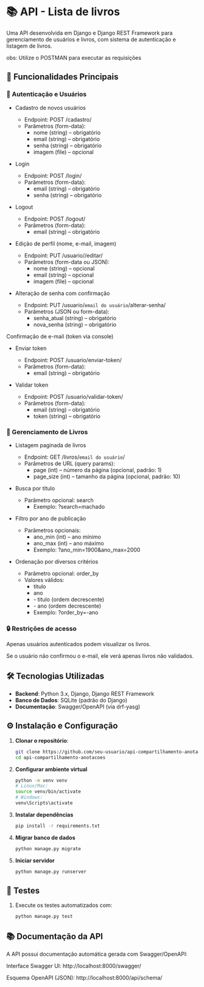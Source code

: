 # 📚 API - Lista de livros

Uma API desenvolvida em Django e Django REST Framework para gerenciamento de usuários e livros, com sistema de autenticação e listagem de livros.

obs: Utilize o POSTMAN para executar as requisições

## 🚀 Funcionalidades Principais

### 👤 Autenticação e Usuários
- Cadastro de novos usuários
   - Endpoint: POST /cadastro/
   - Parâmetros (form-data):
      - nome (string) – obrigatório
      - email (string) – obrigatório
      - senha (string) – obrigatório
      - imagem (file) – opcional

- Login
   - Endpoint: POST /login/
   - Parâmetros (form-data):
      - email (string) – obrigatório
      - senha (string) – obrigatório

- Logout
   - Endpoint: POST /logout/
   - Parâmetros (form-data):
      - email (string) – obrigatório

- Edição de perfil (nome, e-mail, imagem)
   - Endpoint: PUT /usuario/<email>/editar/
   - Parâmetros (form-data ou JSON):
      - nome (string) – opcional
      - email (string) – opcional
      - imagem (file) – opcional

- Alteração de senha com confirmação
   - Endpoint: PUT /usuario/`email do usuário`/alterar-senha/
   - Parâmetros (JSON ou form-data):
      - senha_atual (string) – obrigatório
      - nova_senha (string) – obrigatório

Confirmação de e-mail (token via console)
   - Enviar token
      - Endpoint: POST /usuario/enviar-token/
      - Parâmetros (form-data):
         - email (string) – obrigatório

   - Validar token
      - Endpoint: POST /usuario/validar-token/
      - Parâmetros (form-data):
         - email (string) – obrigatório
         - token (string) – obrigatório

### 📖 Gerenciamento de Livros
- Listagem paginada de livros
   - Endpoint: GET /livros/`email do usuário`/
   - Parâmetros de URL (query params):
      - page (int) – número da página (opcional, padrão: 1)
      - page_size (int) – tamanho da página (opcional, padrão: 10)

- Busca por título
   - Parâmetro opcional: search
      - Exemplo: ?search=machado
  
- Filtro por ano de publicação
   - Parâmetros opcionais:
      - ano_min (int) – ano mínimo
      - ano_max (int) – ano máximo
      - Exemplo: ?ano_min=1900&ano_max=2000

- Ordenação por diversos critérios
   - Parâmetro opcional: order_by
   - Valores válidos:
      - titulo
      - ano
      * \- titulo (ordem decrescente)
      * \- ano (ordem decrescente)
      - Exemplo: ?order_by=-ano
    
### 🔒 Restrições de acesso
Apenas usuários autenticados podem visualizar os livros.

Se o usuário não confirmou o e-mail, ele verá apenas livros não validados.

## 🛠 Tecnologias Utilizadas

- **Backend**: Python 3.x, Django, Django REST Framework
- **Banco de Dados**: SQLite (padrão do Django)
- **Documentação**: Swagger/OpenAPI (via drf-yasg)

## ⚙️ Instalação e Configuração

1. **Clonar o repositório**:
   ```bash
   git clone https://github.com/seu-usuario/api-compartilhamento-anotacoes.git
   cd api-compartilhamento-anotacoes

2. **Configurar ambiente virtual**
   ```bash
   python -m venv venv
   # Linux/Mac:
   source venv/bin/activate
   # Windows:
   venv\Scripts\activate

3. **Instalar dependências**
   ```bash
   pip install -r requirements.txt

4. **Migrar banco de dados**
   ```bash
   python manage.py migrate

5. **Iniciar servidor**
   ```bash
   python manage.py runserver

## 🧪 Testes

1. Execute os testes automatizados com:
   ```bash
   python manage.py test

## 📚 Documentação da API

A API possui documentação automática gerada com Swagger/OpenAPI:

Interface Swagger UI: http://localhost:8000/swagger/


Esquema OpenAPI (JSON): http://localhost:8000/api/schema/



